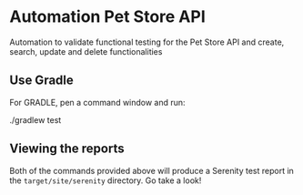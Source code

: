 # Automation Pet Store API

Automation to validate functional testing for the Pet Store API and create, search, update and delete functionalities 

## Use Gradle

For GRADLE, pen a command window and run:

  ./gradlew test 

## Viewing the reports

Both of the commands provided above will produce a Serenity test report in the `target/site/serenity` directory. Go take a look!
